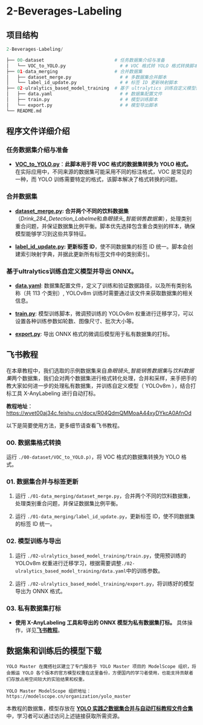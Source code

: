 # 2-Beverages-Labeling

## 项目结构
```python
2-Beverages-Labeling/

├── 00-dataset                          # 任务数据集介绍与准备
│   └── VOC_to_YOLO.py                    # # VOC 格式转 YOLO 格式转换脚本
├── 01-data_merging                     # 合并数据集
│   ├── dataset_merge.py                  # # 多数据集合并脚本
│   └── label_id_update.py                # # 标签 ID 更新映射脚本 
├── 02-ulralytics_based_model_training  # 基于 ultralytics 训练自定义模型使用 X-AnyLabeling 和微调后的模型为私有数据集打标
│   ├── data.yaml                         # # 数据集配置文件
│   ├── train.py                          # # 模型训练脚本
│   └── export.py                         # # 模型导出脚本
└── README.md
```


## 程序文件详细介绍

### 任务数据集介绍与准备

- **[VOC_to_YOLO.py](./00-dataset/VOC_to_YOLO.py)**：**此脚本用于将 VOC 格式的数据集转换为 YOLO 格式。** 在实际应用中，不同来源的数据集可能采用不同的标注格式，VOC 是常见的一种，而 YOLO 训练需要特定的格式，该脚本解决了格式转换的问题。

### 合并数据集

- **[dataset_merge.py](./01-data_merging/dataset_merge.py): 合并两个不同的饮料数据集**（*Drink_284_Detection_Labelme*和*鱼眼镜头_智能销售数据集*），处理类别重合问题，并保证数据集比例平衡。脚本优先选择包含重合类别的样本，确保模型能够学习到这些共享特征。

- **[label_id_update.py](./01-data_merging/label_id_update.py): 更新标签 ID**，使不同数据集的标签 ID 统一。脚本会创建索引映射字典，并据此更新所有标签文件中的类别索引。

### 基于ultralytics训练自定义模型并导出 ONNX。

- **[data.yaml](./02-ulralytics_based_model_training/data.yaml)**: 数据集配置文件，定义了训练和验证数据路径，以及所有类别名称（共 113 个类别）, YOLOv8m 训练时需要通过该文件来获取数据集的相关信息。

- **[train.py](./02-ulralytics_based_model_training/train.py)**: 模型训练脚本，微调预训练的 YOLOv8m 权重进行迁移学习，可以设置各种训练参数如轮数、图像尺寸、批次大小等。

- **[export.py](./02-ulralytics_based_model_training/export.py)**: 导出 ONNX 格式的微调后模型用于私有数据集的打标。

## 飞书教程

在本章教程中，我们选取的示例数据集来自*鱼眼镜头_智能销售数据集*与*饮料数据集*两个数据集，我们会对两个数据集进行格式转化处理，合并和采样，来手把手的教大家如何进一步的处理私有数据集，并训练自定义模型（ YOLOv8m ），结合打标工具 X-AnyLabeling 进行自动打标。


**教程地址**：https://wvet00aj34c.feishu.cn/docx/R04QdmQMMoaA44xyDYkcA0AfnOd

以下是简要使用方法，更多细节请查看飞书教程。

### 00. 数据集格式转换

运行 `./00-dataset/VOC_to_YOLO.p)`，将 VOC 格式的数据集转换为 YOLO 格式。

### 01. 数据集合并与标签更新

1. 运行 `./01-data_merging/dataset_merge.py`，合并两个不同的饮料数据集，处理类别重合问题，并保证数据集比例平衡。

2. 运行 `./01-data_merging/label_id_update.py`，更新标签 ID，使不同数据集的标签 ID 统一。

### 02. 模型训练与导出

1. 运行 `./02-ulralytics_based_model_training/train.py`，使用预训练的 YOLOv8m 权重进行迁移学习，根据需要调整`./02-ulralytics_based_model_training/data.yaml`中的训练参数。

2. 运行 `./02-ulralytics_based_model_training/export.py`，将训练好的模型导出为 ONNX 格式。

### 03. 私有数据集打标

- **使用 X-AnyLabeling 工具和导出的 ONNX 模型为私有数据集打标。** 具体操作，详见[**飞书教程**](https://wvet00aj34c.feishu.cn/docx/R04QdmQMMoaA44xyDYkcA0AfnOd)。

## 数据集和训练后的模型下载

    YOLO Master 在魔搭社区建立了专门服务于 YOLO Master 项目的 ModelScope 组织，将会搬运 YOLO 各个版本的官方模型权重在这里备份，方便国内的学习者使用，也能支持贡献者们存放占用空间较大的实验结果和权重。

    YOLO Master ModelScope 组织地址：https://modelscope.cn/organization/yolo_master

本教程的数据集，模型存放在 **[YOLO 实践之数据集合并与自动打标教程文件合集](https://www.modelscope.cn/collections/YOLO-shijianzhishujujihebingyuzi-54143625553f44)** 中，学习者可以通过访问上述链接获取所需资源。

